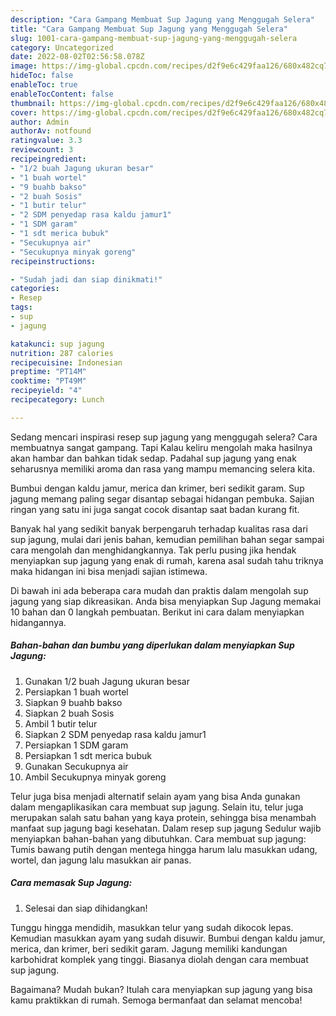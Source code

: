 ```yaml
---
description: "Cara Gampang Membuat Sup Jagung yang Menggugah Selera"
title: "Cara Gampang Membuat Sup Jagung yang Menggugah Selera"
slug: 1001-cara-gampang-membuat-sup-jagung-yang-menggugah-selera
category: Uncategorized
date: 2022-08-02T02:56:58.078Z
image: https://img-global.cpcdn.com/recipes/d2f9e6c429faa126/680x482cq70/sup-jagung-foto-resep-utama.jpg
hideToc: false
enableToc: true
enableTocContent: false
thumbnail: https://img-global.cpcdn.com/recipes/d2f9e6c429faa126/680x482cq70/sup-jagung-foto-resep-utama.jpg
cover: https://img-global.cpcdn.com/recipes/d2f9e6c429faa126/680x482cq70/sup-jagung-foto-resep-utama.jpg
author: Admin
authorAv: notfound
ratingvalue: 3.3
reviewcount: 3
recipeingredient:
- "1/2 buah Jagung ukuran besar"
- "1 buah wortel"
- "9 buahb bakso"
- "2 buah Sosis"
- "1 butir telur"
- "2 SDM penyedap rasa kaldu jamur1"
- "1 SDM garam"
- "1 sdt merica bubuk"
- "Secukupnya air"
- "Secukupnya minyak goreng"
recipeinstructions:

- "Sudah jadi dan siap dinikmati!"
categories:
- Resep
tags:
- sup
- jagung

katakunci: sup jagung 
nutrition: 287 calories
recipecuisine: Indonesian
preptime: "PT14M"
cooktime: "PT49M"
recipeyield: "4"
recipecategory: Lunch

---
```



Sedang mencari inspirasi resep sup jagung yang menggugah selera? Cara membuatnya sangat gampang. Tapi Kalau keliru mengolah maka hasilnya akan hambar dan bahkan tidak sedap. Padahal sup jagung yang enak seharusnya memiliki aroma dan rasa yang mampu memancing selera kita.


Bumbui dengan kaldu jamur, merica dan krimer, beri sedikit garam. Sup jagung memang paling segar disantap sebagai hidangan pembuka. Sajian ringan yang satu ini juga sangat cocok disantap saat badan kurang fit.

Banyak hal yang sedikit banyak berpengaruh terhadap kualitas rasa dari sup jagung, mulai dari jenis bahan, kemudian pemilihan bahan segar sampai cara mengolah dan menghidangkannya. Tak perlu pusing jika hendak menyiapkan sup jagung yang enak di rumah, karena asal sudah tahu triknya maka hidangan ini bisa menjadi sajian istimewa.


Di bawah ini ada beberapa cara mudah dan praktis dalam mengolah sup jagung yang siap dikreasikan. Anda bisa menyiapkan Sup Jagung memakai 10 bahan dan 0 langkah pembuatan. Berikut ini cara dalam menyiapkan hidangannya.

<!--inarticleads1-->

##### Bahan-bahan dan bumbu yang diperlukan dalam menyiapkan Sup Jagung:

1. Gunakan 1/2 buah Jagung ukuran besar
1. Persiapkan 1 buah wortel
1. Siapkan 9 buahb bakso
1. Siapkan 2 buah Sosis
1. Ambil 1 butir telur
1. Siapkan 2 SDM penyedap rasa kaldu jamur1
1. Persiapkan 1 SDM garam
1. Persiapkan 1 sdt merica bubuk
1. Gunakan Secukupnya air
1. Ambil Secukupnya minyak goreng


Telur juga bisa menjadi alternatif selain ayam yang bisa Anda gunakan dalam mengaplikasikan cara membuat sup jagung. Selain itu, telur juga merupakan salah satu bahan yang kaya protein, sehingga bisa menambah manfaat sup jagung bagi kesehatan. Dalam resep sup jagung Sedulur wajib menyiapkan bahan-bahan yang dibutuhkan. Cara membuat sup jagung: Tumis bawang putih dengan mentega hingga harum lalu masukkan udang, wortel, dan jagung lalu masukkan air panas. 

<!--inarticleads2-->

##### Cara memasak Sup Jagung:


1. Selesai dan siap dihidangkan!

Tunggu hingga mendidih, masukkan telur yang sudah dikocok lepas. Kemudian masukkan ayam yang sudah disuwir. Bumbui dengan kaldu jamur, merica, dan krimer, beri sedikit garam. Jagung memiliki kandungan karbohidrat komplek yang tinggi. Biasanya diolah dengan cara membuat sup jagung. 

Bagaimana? Mudah bukan? Itulah cara menyiapkan sup jagung yang bisa kamu praktikkan di rumah. Semoga bermanfaat dan selamat mencoba!
